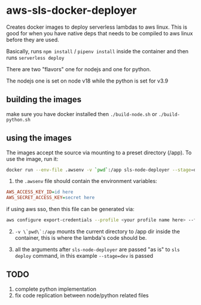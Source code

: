 # aws-sls-docker-deployer

Creates docker images to deploy serverless lambdas to aws linux. This is good for when you have native deps that needs to be compiled to aws linux before they are used.

Basically, runs `npm install` / `pipenv install` inside the container and then runs `serverless deploy`

There are two "flavors" one for nodejs and one for python.

The nodejs one is set on node v18 while the python is set for v3.9

## building the images

make sure you have docker installed then `./build-node.sh` or `./build-python.sh`

## using the images

The images accept the source via mounting to a preset directory (/app). To use the image, run it:

```bash
docker run --env-file .awsenv -v `pwd`:/app sls-node-deployer --stage=dev
```
1. the ```.awsenv``` file should contain the environment variables: 

```ini
AWS_ACCESS_KEY_ID=id here
AWS_SECRET_ACCESS_KEY=secret here
```

if using aws sso, then this file can be generated via:

```bash
aws configure export-credentials --profile <your profile name here> --format env-no-export > .awsenv
```

2. ```-v \`pwd\`:/app``` mounts the current directory to /app dir inside the container, this is where the lambda's code should be.

3. all the arguments after `sls-node-deployer` are passed "as is" to `sls deploy` command, in this example ```--stage=dev``` is passed

## TODO
1. complete python implementation
2. fix code replication between node/python related files
